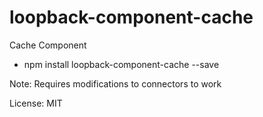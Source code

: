 # loopback-component-cache

Cache Component

* npm install loopback-component-cache --save

Note: Requires modifications to connectors to work

License: MIT